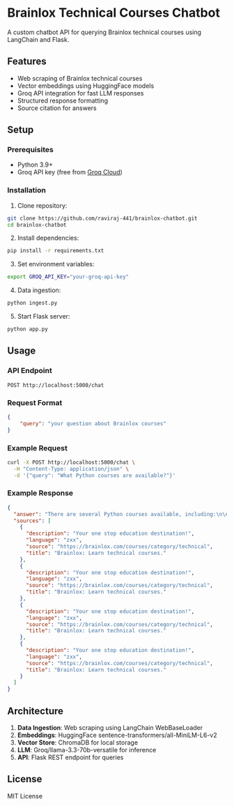 # Brainlox Technical Courses Chatbot

A custom chatbot API for querying Brainlox technical courses using LangChain and Flask.

## Features
- Web scraping of Brainlox technical courses
- Vector embeddings using HuggingFace models
- Groq API integration for fast LLM responses
- Structured response formatting
- Source citation for answers

## Setup

### Prerequisites
- Python 3.9+
- Groq API key (free from [Groq Cloud](https://console.groq.com))

### Installation

1. Clone repository:
```bash
git clone https://github.com/raviraj-441/brainlox-chatbot.git
cd brainlox-chatbot
```

2. Install dependencies:
```bash
pip install -r requirements.txt
```

3. Set environment variables:
```bash
export GROQ_API_KEY="your-groq-api-key"
```

4. Data ingestion:
```bash
python ingest.py
```

5. Start Flask server:
```bash
python app.py
```

## Usage

### API Endpoint
`POST http://localhost:5000/chat`

### Request Format
```json
{
    "query": "your question about Brainlox courses"
}
```

### Example Request
```bash
curl -X POST http://localhost:5000/chat \
  -H "Content-Type: application/json" \
  -d '{"query": "What Python courses are available?"}'
```

### Example Response
```json
{
  "answer": "There are several Python courses available, including:\n\n1. PYTHON PROGRAMMING-BEGINNER (16 lessons, $30 per session) - This course is for beginners and covers the basics of Python programming.\n2. PYTHON PROGRAMMING-INTERMEDIATE (16 lessons, $35 per session) - This course is for those who already have a basic understanding of Python and want to take their skills to the next level.\n3. PYTHON PROGRAMMING-ADVANCE (30 lessons, $30 per session) - This course is for those who already know the basics of Python and want to learn advanced concepts.\n4. PYTHON PROGRAMMING GROUP CLASSES - BEGINNER - This course is a group class for beginners, but the number of lessons and price are not specified.\n5. Python Playground: Create a Hangman Game (8 lessons, $30 per session) - This course is a hands-on introduction to Python programming where you create a Hangman game.\n6. Game development using python - The details of this course are not specified.\n\nAdditionally, there are courses that use Python in specific contexts, such as:\n- AI in Stock Market Success: Career Growth Camp !! (10 lessons, $30 per session) - This course uses AI and Python to predict stock prices.\n- From Beginner to AI Pro: Kickstart Your Journey With Artificial Intelligence! (For Kids) (20 lessons, $30 per session) - This course introduces kids to AI using Python.\n- Artificial Intelligence Adventures: Building AI Chatbot Like Chatgpt (For Kids) (10 lessons, $30 per session) - This course teaches kids how to build AI chatbots using Python.",
  "sources": [
    {
      "description": "Your one stop education destination!",
      "language": "zxx",
      "source": "https://brainlox.com/courses/category/technical",
      "title": "Brainlox: Learn technical courses."
    },
    {
      "description": "Your one stop education destination!",
      "language": "zxx",
      "source": "https://brainlox.com/courses/category/technical",
      "title": "Brainlox: Learn technical courses."
    },
    {
      "description": "Your one stop education destination!",
      "language": "zxx",
      "source": "https://brainlox.com/courses/category/technical",
      "title": "Brainlox: Learn technical courses."
    },
    {
      "description": "Your one stop education destination!",
      "language": "zxx",
      "source": "https://brainlox.com/courses/category/technical",
      "title": "Brainlox: Learn technical courses."
    }
  ]
}
```

## Architecture
1. **Data Ingestion**: Web scraping using LangChain WebBaseLoader
2. **Embeddings**: HuggingFace sentence-transformers/all-MiniLM-L6-v2
3. **Vector Store**: ChromaDB for local storage
4. **LLM**: Groq/llama-3.3-70b-versatile for inference
5. **API**: Flask REST endpoint for queries

## License
MIT License